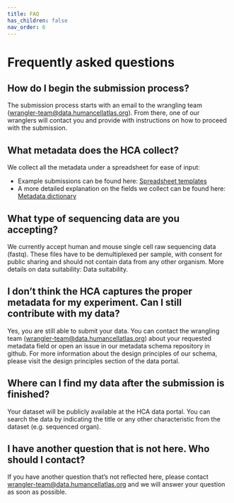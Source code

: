 ```yaml
---
title: FAQ
has_children: false
nav_order: 6
---
```


# Frequently asked questions

## How do I begin the submission process?
The submission process starts with an email to the wrangling team ([wrangler-team@data.humancellatlas.org](mailto:wrangler-team@data.humancellatlas.org)). From there, one of our wranglers will contact you and provide with instructions on how to proceed with the submission.
 
## What metadata does the HCA collect?
We collect all the metadata under a spreadsheet for ease of input:
- Example submissions can be found here: [Spreadsheet templates](contributing/spreadsheet-templates.md)
- A more detailed explanation on the fields we collect can be found here: [Metadata dictionary](metadata_standard/metadata-dictionary.md)
 
## What type of sequencing data are you accepting?
We currently accept human and mouse single cell raw sequencing data (fastq). These files have to be demultiplexed per sample, with consent for public sharing and should not contain data from any other organism. More details on data suitability: Data suitability.
 
## I don’t think the HCA captures the proper metadata for my experiment. Can I still contribute with my data?
Yes, you are still able to submit your data. You can contact the wrangling team ([wrangler-team@data.humancellatlas.org](mailto:wrangler-team@data.humancellatlas.org)) about your requested metadata field or open an issue in our metadata schema repository in github. For more information about the design principles of our schema, please visit the design principles section of the data portal.
 
## Where can I find my data after the submission is finished?
Your dataset will be publicly available at the HCA data portal. You can search the data by indicating the title or any other characteristic from the dataset (e.g. sequenced organ).
 
## I have another question that is not here. Who should I contact?
If you have another question that’s not reflected here, please contact [wrangler-team@data.humancellatlas.org](mailto:wrangler-team@data.humancellatlas.org) and we will  answer your question as soon as possible.

